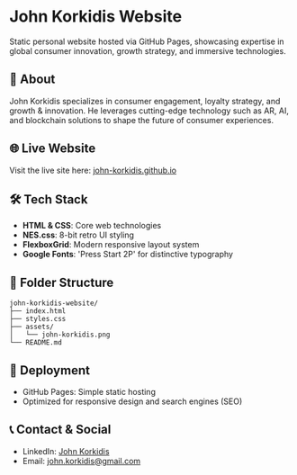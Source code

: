 
# John Korkidis Website

Static personal website hosted via GitHub Pages, showcasing expertise in global consumer innovation, growth strategy, and immersive technologies.

## 🚀 About
John Korkidis specializes in consumer engagement, loyalty strategy, and growth & innovation. He leverages cutting-edge technology such as AR, AI, and blockchain solutions to shape the future of consumer experiences.

## 🌐 Live Website
Visit the live site here: [john-korkidis.github.io](https://john-korkidis.github.io)

## 🛠️ Tech Stack
- **HTML & CSS**: Core web technologies
- **NES.css**: 8-bit retro UI styling
- **FlexboxGrid**: Modern responsive layout system
- **Google Fonts**: 'Press Start 2P' for distinctive typography

## 📂 Folder Structure
```
john-korkidis-website/
├── index.html
├── styles.css
├── assets/
│   └── john-korkidis.png
└── README.md
```

## 📝 Deployment
- GitHub Pages: Simple static hosting
- Optimized for responsive design and search engines (SEO)

## 📞 Contact & Social
- LinkedIn: [John Korkidis](https://www.linkedin.com/in/johnkorkidis/)
- Email: [john.korkidis@gmail.com](mailto:john.korkidis@gmail.com)
